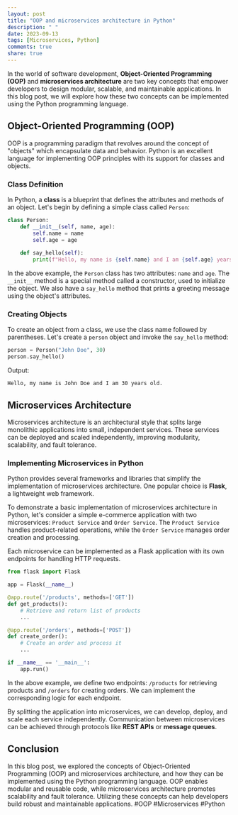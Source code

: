 ```yaml
---
layout: post
title: "OOP and microservices architecture in Python"
description: " "
date: 2023-09-13
tags: [Microservices, Python]
comments: true
share: true
---
```


In the world of software development, **Object-Oriented Programming (OOP)** and **microservices architecture** are two key concepts that empower developers to design modular, scalable, and maintainable applications. In this blog post, we will explore how these two concepts can be implemented using the Python programming language.

## Object-Oriented Programming (OOP)

OOP is a programming paradigm that revolves around the concept of "objects" which encapsulate data and behavior. Python is an excellent language for implementing OOP principles with its support for classes and objects.

### Class Definition

In Python, a **class** is a blueprint that defines the attributes and methods of an object. Let's begin by defining a simple class called `Person`:

```python
class Person:
    def __init__(self, name, age):
        self.name = name
        self.age = age
    
    def say_hello(self):
        print(f"Hello, my name is {self.name} and I am {self.age} years old.")
```

In the above example, the `Person` class has two attributes: `name` and `age`. The `__init__` method is a special method called a constructor, used to initialize the object. We also have a `say_hello` method that prints a greeting message using the object's attributes.

### Creating Objects

To create an object from a class, we use the class name followed by parentheses. Let's create a `person` object and invoke the `say_hello` method:

```python
person = Person("John Doe", 30)
person.say_hello()
```

Output:
```
Hello, my name is John Doe and I am 30 years old.
```

## Microservices Architecture

Microservices architecture is an architectural style that splits large monolithic applications into small, independent services. These services can be deployed and scaled independently, improving modularity, scalability, and fault tolerance.

### Implementing Microservices in Python

Python provides several frameworks and libraries that simplify the implementation of microservices architecture. One popular choice is **Flask**, a lightweight web framework.

To demonstrate a basic implementation of microservices architecture in Python, let's consider a simple e-commerce application with two microservices: `Product Service` and `Order Service`. The `Product Service` handles product-related operations, while the `Order Service` manages order creation and processing.

Each microservice can be implemented as a Flask application with its own endpoints for handling HTTP requests.

```python
from flask import Flask

app = Flask(__name__)

@app.route('/products', methods=['GET'])
def get_products():
    # Retrieve and return list of products
    ...

@app.route('/orders', methods=['POST'])
def create_order():
    # Create an order and process it
    ...

if __name__ == '__main__':
    app.run()
```

In the above example, we define two endpoints: `/products` for retrieving products and `/orders` for creating orders. We can implement the corresponding logic for each endpoint.

By splitting the application into microservices, we can develop, deploy, and scale each service independently. Communication between microservices can be achieved through protocols like **REST APIs** or **message queues**.

## Conclusion

In this blog post, we explored the concepts of Object-Oriented Programming (OOP) and microservices architecture, and how they can be implemented using the Python programming language. OOP enables modular and reusable code, while microservices architecture promotes scalability and fault tolerance. Utilizing these concepts can help developers build robust and maintainable applications. #OOP #Microservices #Python